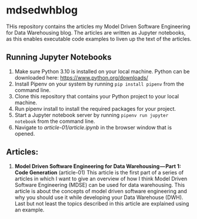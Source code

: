 # mdsedwhblog

THis repository contains the articles my Model Driven Software Engineering for Data Warehousing blog.
The articles are written as Jupyter notebooks, as this enables executable code examples to liven up the text of the articles.

## Running Jupyter Notebooks

1. Make sure Python 3.10 is installed on your local machine.
   Python can be downloaded here: https://www.python.org/downloads/
1. Install Pipenv on your system by running `pip install pipenv` from the command line.
1. Clone this repository that contains your Python project to your local machine.
1. Run pipenv install to install the required packages for your project.
1. Start a Jupyter notebook server by running `pipenv run jupyter notebook` from the command line.
1. Navigate to *article-01/article.ipynb* in the browser window that is opened. 

## Articles:

1. **Model Driven Software Engineering for Data Warehousing — Part 1: Code Generation** (article-01)
   This article is the first part of a series of articles in which I want to give an overview of how I think Model Driven Software Engineering (MDSE) can be used for data warehousing. 
   This article is about the concepts of model driven software engineering and why you should use it while developing your Data Warehouse (DWH).
   Last but not least the topics described in this article are explained using an example.